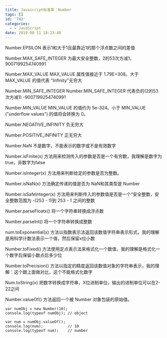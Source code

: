 ```yaml
---
title: Javascript标准库：Number
tags: []
id: '742'
categories:
  - - JavaScript
date: 2019-08-11 18:23:40
---
```


Number.EPSILON 表示1和大于1且最靠近1的那个浮点数之间的差值

Number.MAX\_SAFE\_INTEGER 为最大安全整数，2的53次方减1， 9007199254740991

Number.MAX\_VALUE MAX\_VALUE 属性值接近于 1.79E+308。大于 MAX\_VALUE 的值代表 "Infinity"无穷大

Number.MIN\_SAFE\_INTEGER Number.MIN\_SAFE\_INTEGER 代表负的(2的53次方减1) -9007199254740991

Number.MIN\_VALUE MIN\_VALUE 的值约为 5e-324。小于 MIN\_VALUE ("underflow values") 的值将会转换为 0。

Number.NEGATIVE\_INFINITY 负无穷大

Number.POSITIVE\_INFINITY 正无穷大

Number.NaN 不是数字，不能表示的数字或不是有效数字

Number.isFinite(x) 方法用来检测传入的参数是否是一个有穷数，我理解是数字为true，非数字为false

Number.isInteger(x) 方法用来判断给定的参数是否为整数。

Number.isNaN(x) 方法确定传递的值是否为 NaN和其类型是 Number

Number.isSafeInteger(x) 方法用来判断传入的参数值是否是一个“安全整数，安全整数范围为 -(253 - 1)到 253 - 1 之间的整数

Number.parseFloatx() 将一个字符串转换成浮点数

Number.parseInt() 将一个字符串转换成整数

num.toExponential(x) 方法以指数表示法返回该数值字符串表示形式，我的理解是用科学计数法表示一个值，然后保留x位小数

Number.toFixed() 方法使用定点表示法来格式化一个数值，我的理解是格式化一个数字后保留小数点后多少位

Number.toPrecision() 方法以指定的精度返回该数值对象的字符串表示，我的理解：这个跟上面做对比，这个不能格式化数字

Num.toString(x) 把数字转换成字符串，X位进制单位，输出的进制单位可以在2-22之间

Number.valueOf() 方法返回一个被 Number 对象包装的原始值。

```
var numObj = new Number(10);
console.log(typeof numObj); // object

var num = numObj.valueOf();
console.log(num);           // 10
console.log(typeof num);    // number
```